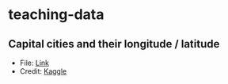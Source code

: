# teaching-data

## Capital cities and their longitude / latitude
* File: [Link](2022_ITP/concap.csv)
* Credit: [Kaggle](https://www.kaggle.com/nikitagrec/world-capitals-gps/version/1)

